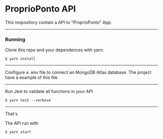 # ProprioPonto API


This respository contain a API to "ProprioPonto" App.

---

### Running

Clone this repo and your dependences with yarn:
```shell
$ yarn install
```

---

Configure a .env file to connect an MongoDB Atlas database. 
The project have a example of this file.

--- 

Run Jest to validate all functions in your API

```shell
$ yarn test --verbose
```

---

That's

The API run with 
```shell
$ yarn start
```

